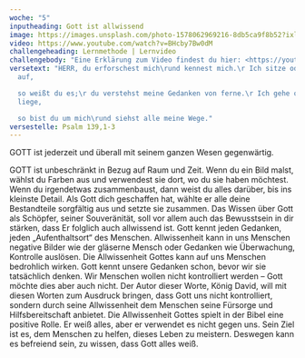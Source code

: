 ```yaml
---
woche: "5"
inputheading: Gott ist allwissend
image: https://images.unsplash.com/photo-1578062969216-8db5ca9f8b52?ixlib=rb-1.2.1&ixid=eyJhcHBfaWQiOjEyMDd9&auto=format&fit=crop&w=1650&q=80
video: https://www.youtube.com/watch?v=BHcby7Bw0dM
challengeheading: Lernmethode | Lernvideo
challengebody: "Eine Erklärung zum Video findest du hier: <https://youtu.be/VfyTkPl_tDQ>"
versetext: "HERR, du erforschest mich\rund kennest mich.\r Ich sitze oder stehe
  auf,

  so weißt du es;\r du verstehst meine Gedanken von ferne.\r Ich gehe oder
  liege,

  so bist du um mich\rund siehst alle meine Wege."
versestelle: Psalm 139,1-3
---
```


GOTT ist jederzeit und überall mit seinem ganzen Wesen gegenwärtig.

GOTT ist unbeschränkt in Bezug auf Raum und Zeit. Wenn du ein Bild malst, wählst du Farben aus und verwendest sie dort, wo du sie haben möchtest. Wenn du irgendetwas zusammenbaust, dann weist du alles darüber, bis ins kleinste Detail. Als Gott dich geschaffen hat, wählte er alle deine Bestandteile sorgfältig aus und setzte sie zusammen. Das Wissen über Gott als Schöpfer, seiner Souveränität, soll vor allem auch das Bewusstsein in dir stärken, dass Er folglich auch allwissend ist. Gott kennt jeden Gedanken, jeden „Aufenthaltsort“ des Menschen. Allwissenheit kann in uns Menschen negative Bilder wie der gläserne Mensch oder Gedanken wie Überwachung, Kontrolle auslösen. Die Allwissenheit Gottes kann auf uns Menschen bedrohlich wirken. Gott kennt unsere Gedanken schon, bevor wir sie tatsächlich denken. Wir Menschen wollen nicht kontrolliert werden – Gott möchte dies aber auch nicht. Der Autor dieser Worte, König David, will mit diesen Worten zum Ausdruck bringen, dass Gott uns nicht kontrolliert, sondern durch seine Allwissenheit dem Menschen seine Fürsorge und Hilfsbereitschaft anbietet. Die Allwissenheit Gottes spielt in der Bibel eine positive Rolle. Er weiß alles, aber er verwendet es nicht gegen uns. Sein Ziel ist es, dem Menschen zu helfen, dieses Leben zu meistern. Deswegen kann es befreiend sein, zu wissen, dass Gott alles weiß.
